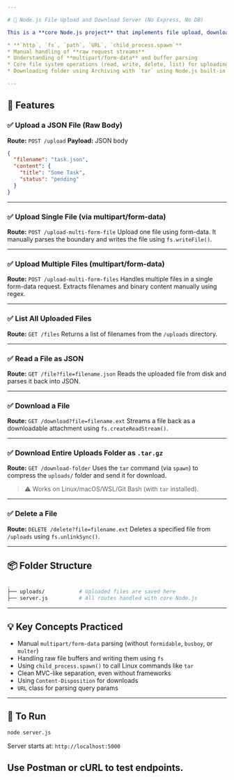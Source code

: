 ```yaml
---

# 📁 Node.js File Upload and Download Server (No Express, No DB)

This is a **core Node.js project** that implements file upload, download, read, delete, and folder archive features — **without using Express or any third-party frameworks** (except `tar` for archiving). It helps you master the use of:

* **`http`, `fs`, `path`, `URL`, `child_process.spawn`**
* Manual handling of **raw request streams**
* Understanding of **multipart/form-data** and buffer parsing
* Core file system operations (read, write, delete, list) for uploading , downloading and reading , deletign files
* Downloading folder using Archiving with `tar` using Node.js built-in modules

---
```


## 🧠 Features

### ✅ Upload a JSON File (Raw Body)

**Route:** `POST /upload`
**Payload:** JSON body

```json
{
  "filename": "task.json",
  "content": {
    "title": "Some Task",
    "status": "pending"
  }
}
```

---

### ✅ Upload Single File (via multipart/form-data)

**Route:** `POST /upload-multi-form-file`
Upload one file using form-data. It manually parses the boundary and writes the file using `fs.writeFile()`.

---

### ✅ Upload Multiple Files (multipart/form-data)

**Route:** `POST /upload-multi-form-files`
Handles multiple files in a single form-data request. Extracts filenames and binary content manually using regex.

---

### ✅ List All Uploaded Files

**Route:** `GET /files`
Returns a list of filenames from the `/uploads` directory.

---

### ✅ Read a File as JSON

**Route:** `GET /file?file=filename.json`
Reads the uploaded file from disk and parses it back into JSON.

---

### ✅ Download a File

**Route:** `GET /download?file=filename.ext`
Streams a file back as a downloadable attachment using `fs.createReadStream()`.

---

### ✅ Download Entire Uploads Folder as `.tar.gz`

**Route:** `GET /download-folder`
Uses the `tar` command (via `spawn`) to compress the `uploads/` folder and send it for download.

> ⚠️ Works on Linux/macOS/WSL/Git Bash (with `tar` installed).

---

### ✅ Delete a File

**Route:** `DELETE /delete?file=filename.ext`
Deletes a specified file from `/uploads` using `fs.unlinkSync()`.

---

## 📦 Folder Structure

```bash
.
├── uploads/           # Uploaded files are saved here
├── server.js          # All routes handled with core Node.js
```

---

## 💡 Key Concepts Practiced

* Manual `multipart/form-data` parsing (without `formidable`, `busboy`, or `multer`)
* Handling raw file buffers and writing them using `fs`
* Using `child_process.spawn()` to call Linux commands like `tar`
* Clean MVC-like separation, even without frameworks
* Using `Content-Disposition` for downloads
* `URL` class for parsing query params

---

## 🚀 To Run

```bash
node server.js
```

Server starts at: `http://localhost:5000`

Use **Postman** or **cURL** to test endpoints.
---
